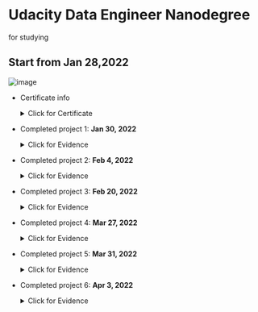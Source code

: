 # Udacity Data Engineer Nanodegree
for studying

## Start from Jan 28,2022
![image](https://user-images.githubusercontent.com/39981269/161435316-53427b58-3ee5-468d-bce1-bd8d9cd7e6d8.png)

        
- Certificate info
    <details><summary>Click for Certificate</summary>
    <p>

     Udacity certificate confirmation: https://confirm.udacity.com/JSXSYNGC
     
     PDF file:
    [Cert - Data Engineer - Bao Le.pdf](https://github.com/baominh03/Udacity-DE/files/8404873/Cert.-.Data.Engineer.-.Bao.Le.pdf)

     IMG:

    ![image](https://user-images.githubusercontent.com/39981269/161435421-428ef529-d1d1-4c2b-bba0-9a03770529c3.png)

    </p>
    </details>
    

- Completed project 1: **Jan 30, 2022** 
    <details><summary>Click for Evidence</summary>
    <p>

    ![image](https://user-images.githubusercontent.com/39981269/151736670-40ffa935-e71f-4ab2-8757-9d43a62c9196.png)

    ![review udacity com_](https://user-images.githubusercontent.com/39981269/151736579-cac74d42-4980-404f-a362-583dcb28c5d4.png)

    - Code review
    ![review udacity com_ (1)](https://user-images.githubusercontent.com/39981269/151736765-0020ac29-ed22-4188-bc92-5d54df83643e.png)

    </p>
    </details>


 - Completed project 2: **Feb 4, 2022** 
    <details><summary>Click for Evidence</summary>
    <p>

    ![image](https://user-images.githubusercontent.com/39981269/152457867-6803c84b-36c2-4222-a5cc-624b0e25fc41.png)

    ![review udacity com_ (3)](https://user-images.githubusercontent.com/39981269/152457916-37f25578-66cf-4ec8-8d29-b0d33943a70e.png)


    - Code review
    ![review udacity com_ (4)](https://user-images.githubusercontent.com/39981269/152458022-82285680-30b2-4064-88ea-de82667b4e7e.png)
    
    </p>
    </details>
    
- Completed project 3: **Feb 20, 2022** 
    <details><summary>Click for Evidence</summary>
    <p>
        
    ![image](https://user-images.githubusercontent.com/39981269/154826867-95df0dbf-0ee2-4ccc-b274-5954c4fa2e81.png)

    ![image](https://user-images.githubusercontent.com/39981269/154826796-b74c584f-60e2-4135-814e-bb276bff95d6.png)

    - Code review
    ![review udacity com__utm_campaign=ret_000_auto_ndxxx_submission-reviewed utm_source=blueshift utm_medium=email utm_content=trigger_enterprise_eng_3001_submission_reviewed bsft_clkid=2fe7e14a-319e-42ae-a2a9-89ae34a8](https://user-images.githubusercontent.com/39981269/154826779-660ea9b0-3b2a-4ef9-a1cf-6ea4bb7469d9.png)

    </p>
    </details>
    
- Completed project 4: **Mar 27, 2022** 
    <details><summary>Click for Evidence</summary>
    <p>
        
   ![image](https://user-images.githubusercontent.com/39981269/160289788-054c17cf-6aed-43d4-a93b-dde7d46dd09c.png)



    - Code review
     ![review udacity com_ (5)](https://user-images.githubusercontent.com/39981269/160289667-432b2621-5828-4af7-9988-1a46c921f6de.png)

    </p>
    </details>
    
- Completed project 5: **Mar 31, 2022** 
    <details><summary>Click for Evidence</summary>
    <p>
         
     ![image](https://user-images.githubusercontent.com/39981269/161435206-f9b51123-da44-4557-a3f3-e2cbac050abd.png)

     - Code review
     ![review udacity com_ (6)](https://user-images.githubusercontent.com/39981269/161435170-6eec181a-4428-41db-9ff2-3d08caceb1b1.png)

    
    </p>
    </details>
    
- Completed project 6: **Apr 3, 2022** 
    <details><summary>Click for Evidence</summary>
    <p>
            
    ![image](https://user-images.githubusercontent.com/39981269/161435264-9a22f4da-7fb8-4703-8828-a62dab380238.png)

     - Code review
     ![review udacity com_ (7)](https://user-images.githubusercontent.com/39981269/161435288-f6b83055-be14-4784-8913-94224fa0babb.png)

    </p>
    </details>
